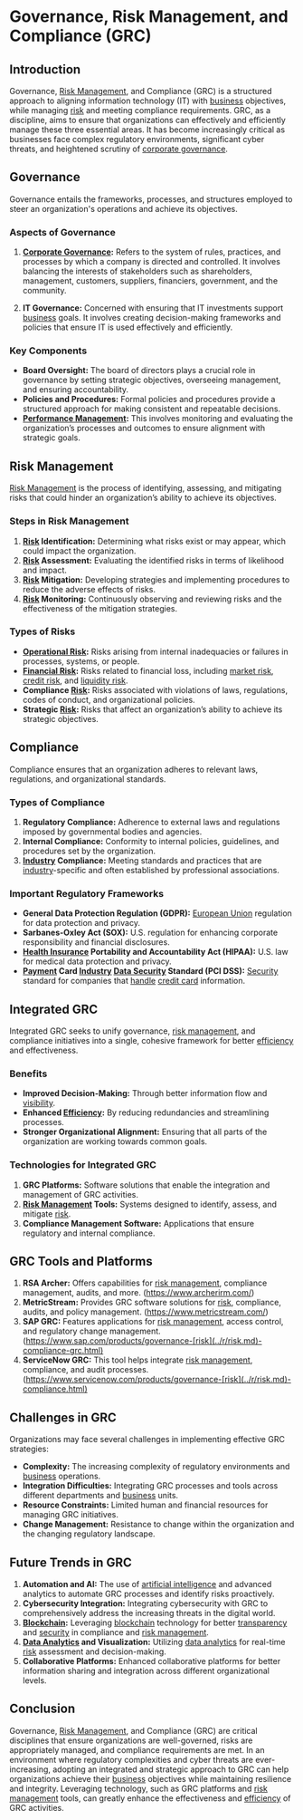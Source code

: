 # Governance, Risk Management, and Compliance (GRC)

## Introduction
Governance, [Risk Management](../r/risk_management.md), and Compliance (GRC) is a structured approach to aligning information technology (IT) with [business](../b/business.md) objectives, while managing [risk](../r/risk.md) and meeting compliance requirements. GRC, as a discipline, aims to ensure that organizations can effectively and efficiently manage these three essential areas. It has become increasingly critical as businesses face complex regulatory environments, significant cyber threats, and heightened scrutiny of [corporate governance](../c/corporate_governance.md).

## Governance
Governance entails the frameworks, processes, and structures employed to steer an organization's operations and achieve its objectives. 

### Aspects of Governance
1. **[Corporate Governance](../c/corporate_governance.md):** Refers to the system of rules, practices, and processes by which a company is directed and controlled. It involves balancing the interests of stakeholders such as shareholders, management, customers, suppliers, financiers, government, and the community.

2. **IT Governance:** Concerned with ensuring that IT investments support [business](../b/business.md) goals. It involves creating decision-making frameworks and policies that ensure IT is used effectively and efficiently.

### Key Components
- **Board Oversight:** The board of directors plays a crucial role in governance by setting strategic objectives, overseeing management, and ensuring accountability.
- **Policies and Procedures:** Formal policies and procedures provide a structured approach for making consistent and repeatable decisions.
- **[Performance Management](../p/performance_management.md):** This involves monitoring and evaluating the organization’s processes and outcomes to ensure alignment with strategic goals.

## Risk Management
[Risk Management](../r/risk_management.md) is the process of identifying, assessing, and mitigating risks that could hinder an organization’s ability to achieve its objectives.

### Steps in Risk Management
1. **[Risk](../r/risk.md) Identification:** Determining what risks exist or may appear, which could impact the organization.
2. **[Risk](../r/risk.md) Assessment:** Evaluating the identified risks in terms of likelihood and impact.
3. **[Risk](../r/risk.md) Mitigation:** Developing strategies and implementing procedures to reduce the adverse effects of risks.
4. **[Risk](../r/risk.md) Monitoring:** Continuously observing and reviewing risks and the effectiveness of the mitigation strategies.

### Types of Risks
- **[Operational Risk](../o/operational_risk.md):** Risks arising from internal inadequacies or failures in processes, systems, or people.
- **[Financial Risk](../f/financial_risk.md):** Risks related to financial loss, including [market risk](../m/market_risk.md), [credit risk](../c/credit_risk.md), and [liquidity risk](../l/liquidity_risk.md).
- **Compliance [Risk](../r/risk.md):** Risks associated with violations of laws, regulations, codes of conduct, and organizational policies.
- **Strategic [Risk](../r/risk.md):** Risks that affect an organization’s ability to achieve its strategic objectives.

## Compliance
Compliance ensures that an organization adheres to relevant laws, regulations, and organizational standards.

### Types of Compliance
1. **Regulatory Compliance:** Adherence to external laws and regulations imposed by governmental bodies and agencies.
2. **Internal Compliance:** Conformity to internal policies, guidelines, and procedures set by the organization.
3. **[Industry](../i/industry.md) Compliance:** Meeting standards and practices that are [industry](../i/industry.md)-specific and often established by professional associations.

### Important Regulatory Frameworks
- **General Data Protection Regulation (GDPR):** [European Union](../e/european_union_(eu).md) regulation for data protection and privacy.
- **Sarbanes-Oxley Act (SOX):** U.S. regulation for enhancing corporate responsibility and financial disclosures.
- **[Health Insurance](../h/health_insurance.md) Portability and Accountability Act (HIPAA):** U.S. law for medical data protection and privacy.
- **[Payment](../p/payment.md) Card [Industry](../i/industry.md) [Data Security](../d/data_security_in_trading.md) Standard (PCI DSS):** [Security](../s/security.md) standard for companies that [handle](../h/handle.md) [credit card](../c/credit_card.md) information.

## Integrated GRC
Integrated GRC seeks to unify governance, [risk management](../r/risk_management.md), and compliance initiatives into a single, cohesive framework for better [efficiency](../e/efficiency.md) and effectiveness.

### Benefits
- **Improved Decision-Making:** Through better information flow and [visibility](../v/visibility.md).
- **Enhanced [Efficiency](../e/efficiency.md):** By reducing redundancies and streamlining processes.
- **Stronger Organizational Alignment:** Ensuring that all parts of the organization are working towards common goals.

### Technologies for Integrated GRC
1. **GRC Platforms:** Software solutions that enable the integration and management of GRC activities.
2. **[Risk Management](../r/risk_management.md) Tools:** Systems designed to identify, assess, and mitigate [risk](../r/risk.md).
3. **Compliance Management Software:** Applications that ensure regulatory and internal compliance.

## GRC Tools and Platforms
1. **RSA Archer:** Offers capabilities for [risk management](../r/risk_management.md), compliance management, audits, and more. (https://www.archerirm.com/)
2. **MetricStream:** Provides GRC software solutions for [risk](../r/risk.md), compliance, audits, and policy management. (https://www.metricstream.com/)
3. **SAP GRC:** Features applications for [risk management](../r/risk_management.md), access control, and regulatory change management. (https://www.sap.com/products/governance-[risk](../r/risk.md)-compliance-grc.html)
4. **ServiceNow GRC:** This tool helps integrate [risk management](../r/risk_management.md), compliance, and audit processes. (https://www.servicenow.com/products/governance-[risk](../r/risk.md)-compliance.html)

## Challenges in GRC
Organizations may face several challenges in implementing effective GRC strategies:
- **Complexity:** The increasing complexity of regulatory environments and [business](../b/business.md) operations.
- **Integration Difficulties:** Integrating GRC processes and tools across different departments and [business](../b/business.md) units.
- **Resource Constraints:** Limited human and financial resources for managing GRC initiatives.
- **Change Management:** Resistance to change within the organization and the changing regulatory landscape.

## Future Trends in GRC
1. **Automation and AI:** The use of [artificial intelligence](../a/artificial_intelligence_in_trading.md) and advanced analytics to automate GRC processes and identify risks proactively.
2. **Cybersecurity Integration:** Integrating cybersecurity with GRC to comprehensively address the increasing threats in the digital world.
3. **[Blockchain](../b/blockchain_in_trading.md):** Leveraging [blockchain](../b/blockchain_in_trading.md) technology for better [transparency](../t/transparency.md) and [security](../s/security.md) in compliance and [risk management](../r/risk_management.md).
4. **[Data Analytics](../d/data_analytics.md) and Visualization:** Utilizing [data analytics](../d/data_analytics.md) for real-time [risk](../r/risk.md) assessment and decision-making.
5. **Collaborative Platforms:** Enhanced collaborative platforms for better information sharing and integration across different organizational levels.

## Conclusion
Governance, [Risk Management](../r/risk_management.md), and Compliance (GRC) are critical disciplines that ensure organizations are well-governed, risks are appropriately managed, and compliance requirements are met. In an environment where regulatory complexities and cyber threats are ever-increasing, adopting an integrated and strategic approach to GRC can help organizations achieve their [business](../b/business.md) objectives while maintaining resilience and integrity. Leveraging technology, such as GRC platforms and [risk management](../r/risk_management.md) tools, can greatly enhance the effectiveness and [efficiency](../e/efficiency.md) of GRC activities.